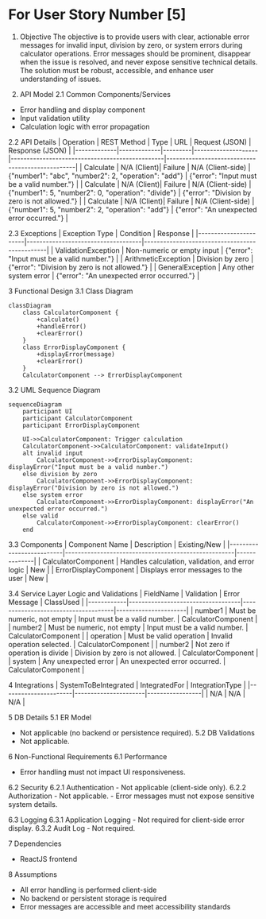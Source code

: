# For User Story Number [5]

1. Objective
The objective is to provide users with clear, actionable error messages for invalid input, division by zero, or system errors during calculator operations. Error messages should be prominent, disappear when the issue is resolved, and never expose sensitive technical details. The solution must be robust, accessible, and enhance user understanding of issues.

2. API Model
  2.1 Common Components/Services
  - Error handling and display component
  - Input validation utility
  - Calculation logic with error propagation

  2.2 API Details
| Operation   | REST Method | Type    | URL                | Request (JSON)                                  | Response (JSON)                                 |
|-------------|-------------|---------|--------------------|------------------------------------------------|-------------------------------------------------|
| Calculate   | N/A (Client)| Failure | N/A (Client-side)  | {"number1": "abc", "number2": 2, "operation": "add"} | {"error": "Input must be a valid number."}      |
| Calculate   | N/A (Client)| Failure | N/A (Client-side)  | {"number1": 5, "number2": 0, "operation": "divide"} | {"error": "Division by zero is not allowed."}    |
| Calculate   | N/A (Client)| Failure | N/A (Client-side)  | {"number1": 5, "number2": 2, "operation": "add"}   | {"error": "An unexpected error occurred."}       |

  2.3 Exceptions
| Exception Type         | Condition                          | Response                                      |
|-----------------------|------------------------------------|-----------------------------------------------|
| ValidationException   | Non-numeric or empty input          | {"error": "Input must be a valid number."}    |
| ArithmeticException   | Division by zero                    | {"error": "Division by zero is not allowed."} |
| GeneralException      | Any other system error              | {"error": "An unexpected error occurred."}    |

3 Functional Design
  3.1 Class Diagram
```mermaid
classDiagram
    class CalculatorComponent {
        +calculate()
        +handleError()
        +clearError()
    }
    class ErrorDisplayComponent {
        +displayError(message)
        +clearError()
    }
    CalculatorComponent --> ErrorDisplayComponent
```

  3.2 UML Sequence Diagram
```mermaid
sequenceDiagram
    participant UI
    participant CalculatorComponent
    participant ErrorDisplayComponent

    UI->>CalculatorComponent: Trigger calculation
    CalculatorComponent->>CalculatorComponent: validateInput()
    alt invalid input
        CalculatorComponent->>ErrorDisplayComponent: displayError("Input must be a valid number.")
    else division by zero
        CalculatorComponent->>ErrorDisplayComponent: displayError("Division by zero is not allowed.")
    else system error
        CalculatorComponent->>ErrorDisplayComponent: displayError("An unexpected error occurred.")
    else valid
        CalculatorComponent->>ErrorDisplayComponent: clearError()
    end
```

  3.3 Components
| Component Name            | Description                                         | Existing/New |
|--------------------------|-----------------------------------------------------|--------------|
| CalculatorComponent      | Handles calculation, validation, and error logic    | New          |
| ErrorDisplayComponent    | Displays error messages to the user                 | New          |

  3.4 Service Layer Logic and Validations
| FieldName  | Validation                        | Error Message                        | ClassUsed            |
|------------|-----------------------------------|-------------------------------------|----------------------|
| number1    | Must be numeric, not empty        | Input must be a valid number.        | CalculatorComponent  |
| number2    | Must be numeric, not empty        | Input must be a valid number.        | CalculatorComponent  |
| operation  | Must be valid operation           | Invalid operation selected.          | CalculatorComponent  |
| number2    | Not zero if operation is divide   | Division by zero is not allowed.     | CalculatorComponent  |
| system     | Any unexpected error              | An unexpected error occurred.        | CalculatorComponent  |

4 Integrations
| SystemToBeIntegrated | IntegratedFor         | IntegrationType |
|----------------------|----------------------|-----------------|
| N/A                 | N/A                  | N/A             |

5 DB Details
  5.1 ER Model
- Not applicable (no backend or persistence required).
  5.2 DB Validations
- Not applicable.

6 Non-Functional Requirements
  6.1 Performance
  - Error handling must not impact UI responsiveness.

  6.2 Security
    6.2.1 Authentication
    - Not applicable (client-side only).
    6.2.2 Authorization
    - Not applicable.
    - Error messages must not expose sensitive system details.

  6.3 Logging
    6.3.1 Application Logging
    - Not required for client-side error display.
    6.3.2 Audit Log
    - Not required.

7 Dependencies
- ReactJS frontend

8 Assumptions
- All error handling is performed client-side
- No backend or persistent storage is required
- Error messages are accessible and meet accessibility standards
